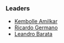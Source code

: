 ### Leaders

* [Kembolle Amilkar](mailto:kembolle@owasp.org)
* [Ricardo Germano](mailto:ricardo.germano@owasp.org)
* [Leandro Barata](mailto:leandro.diasbarata@owasp.org)
